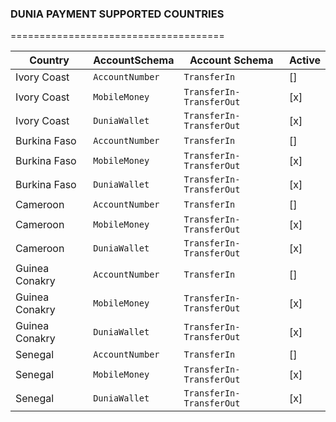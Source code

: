 ### DUNIA PAYMENT SUPPORTED COUNTRIES

=====================================

| Country        | AccountSchema   | Account Schema           | Active |
| -------------- | --------------- | ------------------------ | ------ |
| Ivory Coast    | `AccountNumber` | `TransferIn`             | []     |
| Ivory Coast    | `MobileMoney`   | `TransferIn-TransferOut` | [x]    |
| Ivory Coast    | `DuniaWallet`   | `TransferIn-TransferOut` | [x]    |
| Burkina Faso   | `AccountNumber` | `TransferIn`             | []     |
| Burkina Faso   | `MobileMoney`   | `TransferIn-TransferOut` | [x]    |
| Burkina Faso   | `DuniaWallet`   | `TransferIn-TransferOut` | [x]    |
| Cameroon       | `AccountNumber` | `TransferIn`             | []     |
| Cameroon       | `MobileMoney`   | `TransferIn-TransferOut` | [x]    |
| Cameroon       | `DuniaWallet`   | `TransferIn-TransferOut` | [x]    |
| Guinea Conakry | `AccountNumber` | `TransferIn`             | []     |
| Guinea Conakry | `MobileMoney`   | `TransferIn-TransferOut` | [x]    |
| Guinea Conakry | `DuniaWallet`   | `TransferIn-TransferOut` | [x]    |
| Senegal        | `AccountNumber` | `TransferIn`             | []     |
| Senegal        | `MobileMoney`   | `TransferIn-TransferOut` | [x]    |
| Senegal        | `DuniaWallet`   | `TransferIn-TransferOut` | [x]    |
